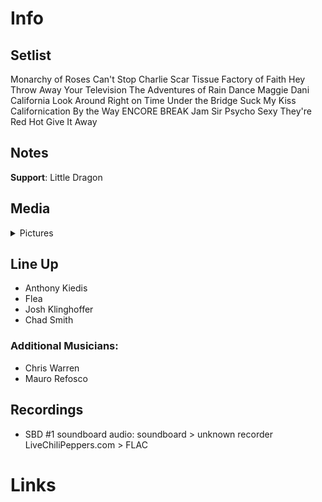 # Info

## Setlist

Monarchy of Roses
Can't Stop
Charlie
Scar Tissue
Factory of Faith
Hey
Throw Away Your Television
The Adventures of Rain Dance Maggie
Dani California
Look Around
Right on Time
Under the Bridge
Suck My Kiss
Californication
By the Way
ENCORE BREAK
Jam
Sir Psycho Sexy
They're Red Hot
Give It Away

## Notes

**Support**: Little Dragon

## Media 

<details>
  <summary>Pictures</summary>
  <!--<img alt="Setlist" title="Setlist" src="_.jpg" height="200" />
  <img alt="Flyer" title="Flyer" src="_.jpg" height="200" />-->
</details>

## Line Up

* Anthony Kiedis
* Flea
* Josh Klinghoffer
* Chad Smith

### Additional Musicians:

* Chris Warren  
* Mauro Refosco

## Recordings

* SBD #1 soundboard audio: soundboard > unknown recorder LiveChiliPeppers.com > FLAC

# Links